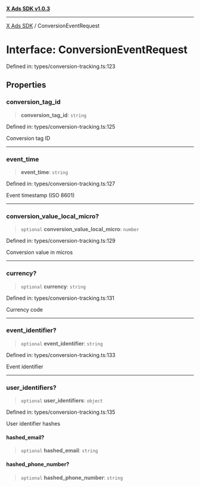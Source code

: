 [**X Ads SDK v1.0.3**](../README.md)

***

[X Ads SDK](../globals.md) / ConversionEventRequest

# Interface: ConversionEventRequest

Defined in: types/conversion-tracking.ts:123

## Properties

### conversion\_tag\_id

> **conversion\_tag\_id**: `string`

Defined in: types/conversion-tracking.ts:125

Conversion tag ID

***

### event\_time

> **event\_time**: `string`

Defined in: types/conversion-tracking.ts:127

Event timestamp (ISO 8601)

***

### conversion\_value\_local\_micro?

> `optional` **conversion\_value\_local\_micro**: `number`

Defined in: types/conversion-tracking.ts:129

Conversion value in micros

***

### currency?

> `optional` **currency**: `string`

Defined in: types/conversion-tracking.ts:131

Currency code

***

### event\_identifier?

> `optional` **event\_identifier**: `string`

Defined in: types/conversion-tracking.ts:133

Event identifier

***

### user\_identifiers?

> `optional` **user\_identifiers**: `object`

Defined in: types/conversion-tracking.ts:135

User identifier hashes

#### hashed\_email?

> `optional` **hashed\_email**: `string`

#### hashed\_phone\_number?

> `optional` **hashed\_phone\_number**: `string`
